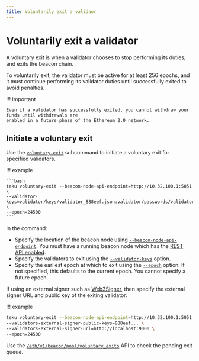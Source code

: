 ```yaml
---
title: Voluntarily exit a validaor
---
```


# Voluntarily exit a validator

A voluntary exit is when a validator chooses to stop performing its duties, and exits the beacon
chain.

To voluntarily exit, the validator must be active for at least 256 epochs, and it
must continue performing its validator duties until successfully exited to avoid penalties.

!!! important

    Even if a validator has successfully exited, you cannot withdraw your funds until withdrawals are
    enabled in a future phase of the Ethereum 2.0 network.

## Initiate a voluntary exit

Use the [`voluntary-exit`](../Reference/CLI/Subcommands/Voluntary-Exit.md) subcommand to initiate
a voluntary exit for specified validators.

!!! example

    ```bash
    teku voluntary-exit --beacon-node-api-endpoint=http://10.32.100.1:5051 \
    --validator-keys=validator/keys/validator_888eef.json:validator/passwords/validator_888eef.txt \
    --epoch=24500
    ```

In the command:

* Specify the location of the beacon node using
    [`--beacon-node-api-endpoint`](../Reference/CLI/Subcommands/Voluntary-Exit.md#beacon-node-api-endpoint).
    You must have a running beacon node which has the [REST API enabled].
* Specify the validators to exit using the
   [`--validator-keys`](../Reference/CLI/Subcommands/Voluntary-Exit.md#validator-keys) option.
* Specify the earliest epoch at which to exit using the [`--epoch`](../Reference/CLI/Subcommands/Voluntary-Exit.md#epoch)
    option. If not specified, this defaults to the current epoch. You cannot specify a future epoch.

If using an external signer such as [Web3Signer], then specify the external signer URL and
public key of the exiting validator:

!!! example

   ```bash
   teku voluntary-exit --beacon-node-api-endpoint=http://10.32.100.1:5051 \
   --validators-external-signer-public-keys=888eef... \
   --validators-external-signer-url=http://localhost:9000 \
   --epoch=24500
   ```

Use the [`/eth/v1/beacon/pool/voluntary_exits`](https://consensys.github.io/teku/#operation/getEthV1BeaconPoolVoluntary_exits)
API to check the pending exit queue.

<!-- links -->
[Web3Signer]: https://docs.web3signer.consensys.net/en/latest/
[REST API enabled]: ../Reference/CLI/CLI-Syntax.md#rest-api-enabled
